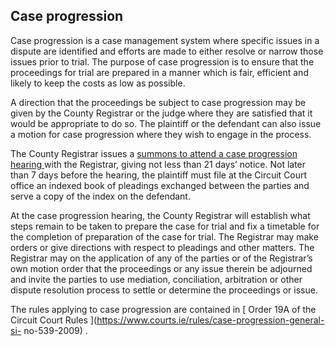 ##  Case progression

Case progression is a case management system where specific issues in a
dispute are identified and efforts are made to either resolve or narrow those
issues prior to trial. The purpose of case progression is to ensure that the
proceedings for trial are prepared in a manner which is fair, efficient and
likely to keep the costs as low as possible.

A direction that the proceedings be subject to case progression may be given
by the County Registrar or the judge where they are satisfied that it would be
appropriate to do so. The plaintiff or the defendant can also issue a motion
for case progression where they wish to engage in the process.

The County Registrar issues a [ summons to attend a case progression hearing
](https://www.courts.ie/content/summons-attend-case-progression-hearing) with
the Registrar, giving not less than 21 days’ notice. Not later than 7 days
before the hearing, the plaintiff must file at the Circuit Court office an
indexed book of pleadings exchanged between the parties and serve a copy of
the index on the defendant.

At the case progression hearing, the County Registrar will establish what
steps remain to be taken to prepare the case for trial and fix a timetable for
the completion of preparation of the case for trial. The Registrar may make
orders or give directions with respect to pleadings and other matters. The
Registrar may on the application of any of the parties or of the Registrar’s
own motion order that the proceedings or any issue therein be adjourned and
invite the parties to use mediation, conciliation, arbitration or other
dispute resolution process to settle or determine the proceedings or issue.

The rules applying to case progression are contained in [ Order 19A of the
Circuit Court Rules ](https://www.courts.ie/rules/case-progression-general-si-
no-539-2009) .
